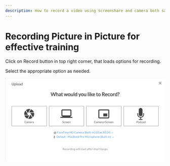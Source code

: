 ```yaml
---
description: How to record a video using screenshare and camera both same time?
---
```


# Recording Picture in Picture for effective training

Click on Record button in top right corner, that loads options for recording.

Select the appropriate option as needed.  

![](../.gitbook/assets/image-2-.png)

